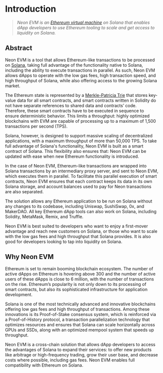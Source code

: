 # Introduction

> *Neon EVM is an [Ethereum virtual machine](https://ethereum.org/en/developers/docs/evm/) on Solana that enables dApp developers to use Ethereum tooling to scale and get access to liquidity on Solana.*

## Abstract

Neon EVM is a tool that allows Ethereum-like transactions to be processed on [Solana](https://docs.solana.com/introduction), taking full advantage of the functionality native to Solana, including the ability to execute transactions in parallel. As such, Neon EVM allows dApps to operate with the low gas fees, high transaction speed, and high throughput of Solana, while also offering access to the growing Solana market.

The Ethereum state is represented by a [Merkle-Patricia Trie](https://doc.neonlabs.org/docs/glossary/#merkle-patricia-trie) that stores key-value data for all smart contracts, and smart contracts written in Solidity do not have separate references to shared data and contracts’ code. Therefore, these smart contracts have to be executed in sequence to ensure deterministic behavior. This limits a throughput: highly optimized blockchains with EVM are capable of processing up to a maximum of 1,500 transactions per second (TPS).

Solana, however, is designed to support massive scaling of decentralized applications, with a maximum throughput of more than 50,000 TPS. To take full advantage of Solana's functionality, Neon EVM is built as a smart contract of Solana. This flexibility also ensures that: Neon EVM can be updated with ease when new Ethereum functionality is introduced.

In the case of Neon EVM, Ethereum-like transactions are wrapped into Solana transactions by an intermediary proxy server, and sent to Neon EVM, which executes them in parallel. To facilitate this parallel execution of smart contracts, Neon EVM ensures that each contract keeps its data in its own Solana storage, and account balances used to pay for Neon transactions are also separated.

The solution allows any Ethereum application to be run on Solana without any changes to its codebase, including Uniswap, SushiSwap, 0x, and MakerDAO. All key Ethereum dApp tools can also work on Solana, including Solidity, MetaMask, Remix, and Truffle.

Neon EVM is best suited to developers who want to enjoy a first-mover advantage and reach new customers on Solana, or those who want to scale with the low gas fees and high throughput that Solana provides. It is also good for developers looking to tap into liquidity on Solana.

## Why Neon EVM
Ethereum is set to remain booming blockchain ecosystem. The number of active dApps on Ethereum is hovering above 300 and the number of active users of these dApps is close to 6 million, with the number of transactions on the rise. Ethereum’s popularity is not only down to its processing of smart contracts, but also its sophisticated infrastructure for application development. 

Solana is one of the most technically advanced and innovative blockchains offering low gas fees and high throughput of transactions. Among these innovations is its Proof-of-Stake consensus system, which is reinforced via a Proof-of-History protocol, a transaction parallelization technology that optimizes resources and ensures that Solana can scale horizontally across GPUs and SSDs, along with an optimized mempool system that speeds up throughput. 

Neon EVM is a cross-chain solution that allows dApp developers to access the advantages of Solana to expand their services: to offer new products like arbitrage or high-frequency trading, grow their user base, and decrease costs where possible, including gas fees. Neon EVM enables full compatibility with Ethereum on Solana. 
